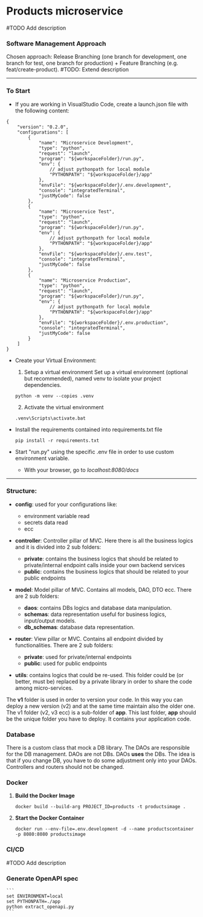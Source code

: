 # Products microservice
#TODO Add description

### Software Management Approach
Chosen approach: Release Branching (one branch for development, one branch for test, one branch for production) + Feature Branching (e.g. feat/create-product).
#TODO: Extend description

---
### To Start
- If you are working in VisualStudio Code, create a launch.json file with the following content:
```
{
    "version": "0.2.0",
    "configurations": [
        {
            "name": "Microservice Development",
            "type": "python",
            "request": "launch",
            "program": "${workspaceFolder}/run.py",
            "env": {
                // adjust pythonpath for local module
                "PYTHONPATH": "${workspaceFolder}/app"
            },
            "envFile": "${workspaceFolder}/.env.development",
            "console": "integratedTerminal",
            "justMyCode": false
        },
        {
            "name": "Microservice Test",
            "type": "python",
            "request": "launch",
            "program": "${workspaceFolder}/run.py",
            "env": {
                // adjust pythonpath for local module
                "PYTHONPATH": "${workspaceFolder}/app"
            },
            "envFile": "${workspaceFolder}/.env.test",
            "console": "integratedTerminal",
            "justMyCode": false
        },
        {
            "name": "Microservice Production",
            "type": "python",
            "request": "launch",
            "program": "${workspaceFolder}/run.py",
            "env": {
                // adjust pythonpath for local module
                "PYTHONPATH": "${workspaceFolder}/app"
            },
            "envFile": "${workspaceFolder}/.env.production",
            "console": "integratedTerminal",
            "justMyCode": false
        }
    ]
}
```
- Create your Virtual Environment: 
    1. Setup a virtual environment
    Set up a virtual environment (optional but recommended), named venv to isolate your project dependencies.
    ```
    python -m venv --copies .venv
    ```

    2. Activate the virtual environment
    ```
    .venv\Scripts\activate.bat
    ```
- Install the requirements contained into requirements.txt file
    ```
    pip install -r requirements.txt
    ```
- Start "run.py" using the specific .env file in order to use custom environment variable.
  - With your browser, go to _localhost:8080/docs_


---
### Structure:
- **config**: used for your configurations like:
  - environment variable read
  - secrets data read
  - ecc

- **controller**: Controller pillar of MVC. Here there is all the business logics and it is divided into 2 sub folders:
  - **private**: contains the business logics that should be related to private/internal endpoint calls inside your own backend services
  - **public**: contains the business logics that should be related to your public endpoints

- **model**: Model pillar of MVC. Contains all models, DAO, DTO ecc. There are 2 sub folders:
  - **daos**: contains DBs logics and database data manipulation.
  - **schemas**: data representation useful for business logics, input/output models.
  - **db_schemas**: database data representation.

- **router**: View pillar or MVC. Contains all endpoint divided by functionalities. There are 2 sub folders:
  - **private**: used for private/internal endpoints
  - **public**: used for public endpoints

- **utils**: contains logics that could be re-used. This folder could be (or better, must be) replaced by a private library in order to share the code among micro-services.

The **v1** folder is used in order to version your code. In this way you can deploy a new version (v2) and at the same time maintain also the older one.
The v1 folder (v2, v3 ecc) is a sub-folder of **app**. This last folder, **app** should be the unique folder you have to deploy. It contains your application code.

### Database 
There is a custom class that mock a DB library.
The DAOs are responsible for the DB management. 
DAOs are not DBs. DAOs **uses** the DBs. The idea is that if you change DB, you have to do some adjustment only into your DAOs. 
Controllers and routers should not be changed.


### Docker
1. **Build the Docker Image**
    ```
    docker build --build-arg PROJECT_ID=products -t productsimage .
    ```

2. **Start the Docker Container**
    ```
    docker run --env-file=.env.development -d --name productscontainer -p 8080:8080 productsimage
    ```


### CI/CD
#TODO Add description


### Generate OpenAPI spec
    ```
    set ENVIRONMENT=local
    set PYTHONPATH=./app
    python extract_openapi.py
    ```